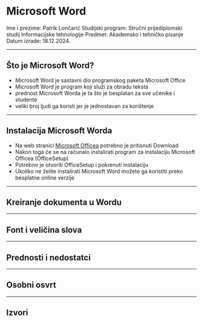 # Microsoft Word

Ime i prezime: Patrik Lončarić
Studijski program: Stručni prijediplomski studij Informacijske tehnologije
Predmet: Akademsko i tehničko pisanje
Datum izrade: 18.12.2024.

---

## Što je Microsoft Word?
- Microsoft Word je sastavni dio programskog paketa Microsoft Office
- Microsoft Word je program koji služi za obradu teksta
- prednost Microsoft Worda je ta što je besplatan za sve učenike i studente
- veliki broj ljudi ga koristi jer je jednostavan za korištenje

---

## Instalacija Microsoft Worda

- Na web stranici [Microsoft Officea](https://www.microsoft.com/en-us/microsoft-365/download-office?msockid=11c352d76df4695232e046506cb06812#download) potrebno je pritisnuti Download
- Nakon toga će se na računalo instalirati program za instalaciju Microsoft Officea (OfficeSetup)
- Potrebno je otvoriti OfficeSetup i pokrenuti instalaciju
- Ukoliko ne želite instalirati Microsoft Word možete ga koristiti preko besplatne online verzije

---

## Kreiranje dokumenta u Wordu

---

## Font i veličina slova 

---

## Prednosti i nedostatci

---

## Osobni osvrt

---

## Izvori
